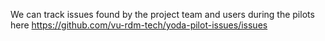 We can track issues found by the project team and users during the pilots here
https://github.com/vu-rdm-tech/yoda-pilot-issues/issues
